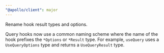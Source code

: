 ```yaml
---
"@apollo/client": major
---
```


Rename hook result types and options.

Query hooks now use a common naming scheme where the name of the hook prefixes the `*Options` or `*Result` type. For example, `useQuery` uses a `UseQueryOptions` type and returns a `UseQueryResult` type.

